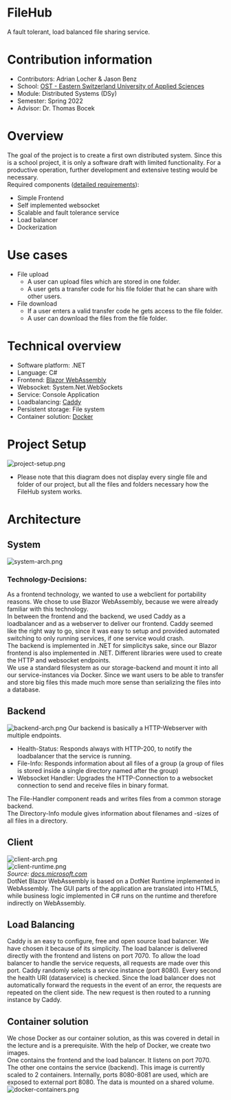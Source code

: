 # FileHub
A fault tolerant, load balanced file sharing service.

# Contribution information
- Contributors: Adrian Locher & Jason Benz
- School: [OST - Eastern Switzerland University of Applied Sciences](https://www.ost.ch/)
- Module: Distributed Systems (DSy)
- Semester: Spring 2022
- Advisor: Dr. Thomas Bocek

# Overview
The goal of the project is to create a first own distributed system. Since this is a school project, it is only a software draft with limited functionality. For a productive operation, further development and extensive testing would be necessary.\
Required components ([detailed requirements](https://dsl.i.ost.ch/lect/fs22/#challenge-task-fs-2022)):
- Simple Frontend
- Self implemented websocket
- Scalable and fault tolerance service
- Load balancer
- Dockerization

# Use cases
- File upload
  - A user can upload files which are stored in one folder.
  - A user gets a transfer code for his file folder that he can share with other users.
- File download
  - If a user enters a valid transfer code he gets access to the file folder.
  - A user can download the files from the file folder.

# Technical overview
- Software platform: .NET
- Language: C#
- Frontend: [Blazor WebAssembly](https://dotnet.microsoft.com/en-us/apps/aspnet/web-apps/blazor)
- Websocket: System.Net.WebSockets
- Service: Console Application
- Loadbalancing: [Caddy](https://caddyserver.com/docs/)
- Persistent storage: File system
- Container solution: [Docker](https://www.docker.com/)

# Project Setup  
![project-setup.png](./images/project-setup.png)  
- Please note that this diagram does not display every single file and folder of our project, but all the files and folders necessary how the FileHub system works.

# Architecture  
## System  
![system-arch.png](./images/sys-arch.png)  
### Technology-Decisions:
As a frontend technology, we wanted to use a webclient for portability reasons. We chose to use Blazor WebAssembly, because we were already familiar with this technology.  
In between the frontend and the backend, we used Caddy as a loadbalancer and as a webserver to deliver our frontend. Caddy seemed like the right way to go, since it was easy to setup and provided automated switching to only running services, if one service would crash.  
The backend is implemented in .NET for simplicitys sake, since our Blazor frontend is also implemented in .NET. Different libraries were used to create the HTTP and websocket endpoints.  
We use a standard filesystem as our storage-backend and mount it into all our service-instances via Docker. Since we want users to be able to transfer and store big files this made much more sense than serializing the files into a database.  

## Backend  
![backend-arch.png](./images/backend-arch.png) 
Our backend is basically a HTTP-Webserver with multiple endpoints.  
- Health-Status: Responds always with HTTP-200, to notify the loadbalancer that the service is running.  
- File-Info: Responds information about all files of a group (a group of files is stored inside a single directory named after the group)  
- Websocket Handler: Upgrades the HTTP-Connection to a websocket connection to send and receive files in binary format.  

The File-Handler component reads and writes files from a common storage backend.  
The Directory-Info module gives information about filenames and -sizes of all files in a directory.  


## Client
![client-arch.png](./images/client-arch.png)  
![client-runtime.png](./images/client-runtime.png)\
*Source: [docs.microsoft.com](https://docs.microsoft.com/de-de/dotnet/architecture/blazor-for-web-forms-developers/hosting-models)*\
DotNet Blazor WebAssembly is based on a DotNet Runtime implemented in WebAssembly.
The GUI parts of the application are translated into HTML5, while business logic implemented in C# runs on the runtime and therefore indirectly on WebAssembly.

## Load Balancing  
Caddy is an easy to configure, free and open source load balancer. We have chosen it because of its simplicity. The load balancer is delivered directly with the frontend and listens on port 7070. To allow the load balancer to handle the service requests, all requests are made over this port. Caddy randomly selects a service instance (port 8080). Every second the health URI (dataservice) is checked. Since the load balancer does not automatically forward the requests in the event of an error, the requests are repeated on the client side. The new request is then routed to a running instance by Caddy.

## Container solution
We chose Docker as our container solution, as this was covered in detail in the lecture and is a prerequisite. With the help of Docker, we create two images.\
One contains the frontend and the load balancer. It listens on port 7070.\
The other one contains the service (backend). This image is currently scaled to 2 containers. Internally, ports 8080-8081 are used, which are exposed to external port 8080. The data is mounted on a shared volume.\
![docker-containers.png](./images/docker-containers.png)

